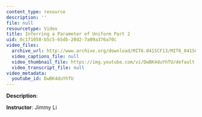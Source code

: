 ```yaml
---
content_type: resource
description: ''
file: null
resourcetype: Video
title: Inferring a Parameter of Uniform Part 2
uid: 0c171058-b5c5-65db-20d2-7a09a376a70c
video_files:
  archive_url: http://www.archive.org/download/MIT6.041SCF13/MIT6_041SCF13_Inferring_a_Parameter_of_Uniform_Part_2_300k.mp4
  video_captions_file: null
  video_thumbnail_file: https://img.youtube.com/vi/DwBK4duYhTU/default.jpg
  video_transcript_file: null
video_metadata:
  youtube_id: DwBK4duYhTU
---
```


**Description**:

**Instructor**: Jimmy Li